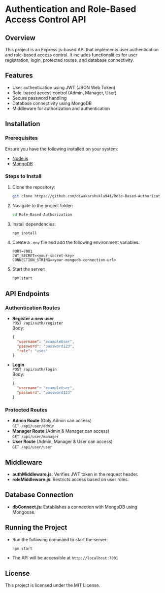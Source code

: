 # Authentication and Role-Based Access Control API

## Overview
This project is an Express.js-based API that implements user authentication and role-based access control. It includes functionalities for user registration, login, protected routes, and database connectivity.

## Features
- User authentication using JWT (JSON Web Token)
- Role-based access control (Admin, Manager, User)
- Secure password handling
- Database connectivity using MongoDB
- Middleware for authorization and authentication

## Installation

### Prerequisites
Ensure you have the following installed on your system:
- [Node.js](https://nodejs.org/)
- [MongoDB](https://www.mongodb.com/)

### Steps to Install
1. Clone the repository:
   ```bash
   git clone https://github.com/diwakarshukla941/Role-Based-Authorization
   ```
2. Navigate to the project folder:
   ```bash
   cd Role-Based-Authorization
   ```
3. Install dependencies:
   ```bash
   npm install
   ```
4. Create a `.env` file and add the following environment variables:
   ```env
   PORT=7001
   JWT_SECRET=<your-secret-key>
   CONNECTION_STRING=<your-mongodb-connection-url>
   ```
5. Start the server:
   ```bash
   npm start
   ```

## API Endpoints

### Authentication Routes
- **Register a new user**  
  `POST /api/auth/register`  
  Body:
  ```json
  {
    "username": "exampleUser",
    "password": "password123",
    "role": "user"
  }
  ```
- **Login**  
  `POST /api/auth/login`  
  Body:
  ```json
  {
    "username": "exampleUser",
    "password": "password123"
  }
  ```

### Protected Routes
- **Admin Route** (Only Admin can access)  
  `GET /api/user/admin`  
- **Manager Route** (Admin & Manager can access)  
  `GET /api/user/manager`  
- **User Route** (Admin, Manager & User can access)  
  `GET /api/user/user`

## Middleware
- **authMiddleware.js**: Verifies JWT token in the request header.
- **roleMiddleware.js**: Restricts access based on user roles.

## Database Connection
- **dbConnect.js**: Establishes a connection with MongoDB using Mongoose.

## Running the Project
- Run the following command to start the server:
  ```bash
  npm start
  ```
- The API will be accessible at `http://localhost:7001`

## License
This project is licensed under the MIT License.

